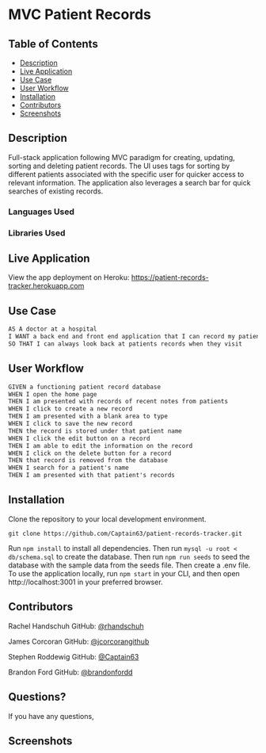 # MVC Patient Records 

## Table of Contents
* [Description](#description)
* [Live Application](#live-application)
* [Use Case](#use-case)
* [User Workflow](#user-workflow)
* [Installation](#installation)
* [Contributors](#contributors)
* [Screenshots](#screenshots)

## Description
Full-stack application following MVC paradigm for creating, updating, sorting and deleting patient records. The UI uses tags for sorting by different patients associated with the specific user for quicker access to relevant information. The application also leverages a search bar for quick searches of existing records.

### Languages Used


### Libraries Used


## Live Application
View the app deployment on Heroku: https://patient-records-tracker.herokuapp.com

## Use Case
```md
AS A doctor at a hospital
I WANT a back end and front end application that I can record my patient records
SO THAT I can always look back at patients records when they visit
```

## User Workflow
```md
GIVEN a functioning patient record database
WHEN I open the home page
THEN I am presented with records of recent notes from patients
WHEN I click to create a new record
THEN I am presented with a blank area to type
WHEN I click to save the new record
THEN the record is stored under that patient name
WHEN I click the edit button on a record
THEN I am able to edit the information on the record
WHEN I click on the delete button for a record
THEN that record is removed from the database
WHEN I search for a patient's name
THEN I am presented with that patient's records
```
## Installation
Clone the repository to your local development environment.
```
git clone https://github.com/Captain63/patient-records-tracker.git
```

Run ```npm install``` to install all dependencies. Then run ```mysql -u root < db/schema.sql``` to create the database. Then run ```npm run seeds``` to seed the database with the sample data from the seeds file. Then create a .env file. To use the application locally, run ```npm start``` in your CLI, and then open http://localhost:3001 in your preferred browser.


## Contributors
Rachel Handschuh GitHub: [@rhandschuh](https://github.com/rhandschuh)

James Corcoran GitHub: [@jcorcorangithub](https://github.com/jcorcorangithub)

Stephen Roddewig GitHub: [@Captain63](https://github.com/Captain63)

Brandon Ford GitHub: [@brandonfordd](https://github.com/brandonfordd)


## Questions?
If you have any questions,  

## Screenshots
